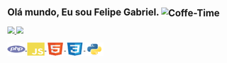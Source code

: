 ## Olá mundo, Eu sou Felipe Gabriel. <img align="center" alt="Coffe-Time" height="60" width="80" src="https://media.giphy.com/media/687qS11pXwjCM/giphy.gif">
<a href="https://github.com/Flipe-TI">
  <img height="180em" src="https://github-readme-stats-eight-theta.vercel.app/api?username=Flipe-TI&show_icons=true&theme=tokyonight&include_all_commits=true&count_private=true"/>
  <img height="180em" src="https://github-readme-stats-eight-theta.vercel.app/api/top-langs/?username=Flipe-TI&layout=compact&langs_count=8&theme=tokyonight"/>
<div>
<div style="display: inline_block"><br>
  <img align="center" alt="icon-Js" height="30" width="40" src="https://raw.githubusercontent.com/devicons/devicon/master/icons/php/php-plain.svg">
  <img align="center" alt="icon-React" height="30" width="40" src="https://raw.githubusercontent.com/devicons/devicon/master/icons/javascript/javascript-plain.svg">
  <img align="center" alt="icon-HTML" height="30" width="40" src="https://raw.githubusercontent.com/devicons/devicon/master/icons/html5/html5-original.svg">
  <img align="center" alt="icon-CSS" height="30" width="40" src="https://raw.githubusercontent.com/devicons/devicon/master/icons/css3/css3-original.svg">
  <img align="center" alt="icon-Csharp" height="30" width="40" src="https://raw.githubusercontent.com/devicons/devicon/master/icons/python/python-original.svg">
</div>
  